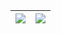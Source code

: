 | <a><img align="center" src="https://github-readme-stats.vercel.app/api?username=ACENDER&count_private=true&show_icons=true&include_all_commits=true&theme=buefy&count_private=true&hide_border=true&title_color=000&icon_color=000&text_color=000"/></a> | <a><img align="center" src="https://github-readme-stats.vercel.app/api/top-langs/?username=ACENDER&&hide=javascript,html,css&layout=compact&theme=graywhite&layout=compact&hide_border=true&count_private=true&show_icons=true&include_all_commits=true" /></a> |
| ------------------------------------------------------------ | ------------------------------------------------------------ |
